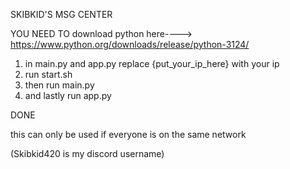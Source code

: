 SKIBKID'S MSG CENTER

YOU NEED TO download python here----> https://www.python.org/downloads/release/python-3124/ 
1. in main.py and app.py replace {put_your_ip_here} with your ip 
2. run start.sh 
3. then run main.py
4. and lastly run app.py


DONE

this can only be used if everyone is on the same network

(Skibkid420 is my discord username)
